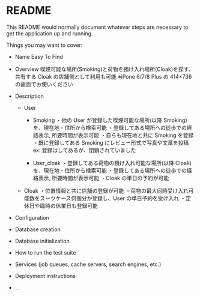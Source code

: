 # README

This README would normally document whatever steps are necessary to get the
application up and running.

Things you may want to cover:

- Name
  Easy To Find

- Overview
  喫煙可能な場所(Smoking)と荷物を預け入れ場所(Cloak)を探す、共有する
  Cloak の店舗側として利用も可能
  ※iPone 6/7/8 Plus の 414×736 の画面でお使いください

- Description

  - User

    - Smoking
      ・他の User が登録した喫煙可能な場所(以降 Smoking)を、現在地・住所から検索可能
      ・登録してある場所への徒歩での経路表示, 所要時間が表示可能
      ・自らも現在地と共に Smoking を登録
      ・既に登録してある Smoking にレビュー形式で写真や文章を投稿
      ex: 登録はしてあるが、閉鎖されていました

    - User_cloak
      ・登録してある荷物の預け入れ可能な場所(以降 Cloak)を、現在地・住所から検索可能
      ・登録してある場所への徒歩での経路表示, 所要時間が表示可能
      ・Cloak の単日の予約が可能

  - Cloak
    ・位置情報と共に店舗の登録が可能
    ・荷物の最大同時受け入れ可能数をスーツケース何個分か登録し、User の単日予約を受け入れ
    ・定休日や臨時の休業日も登録可能

* Configuration

* Database creation

* Database initialization

* How to run the test suite

* Services (job queues, cache servers, search engines, etc.)

* Deployment instructions

* ...
